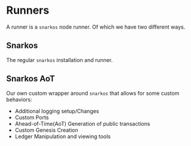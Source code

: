 # Runners

A runner is a `snarkos` node runner. Of which we have two different ways.

## Snarkos

The regular `snarkos` installation and runner.

## Snarkos AoT

Our own custom wrapper around `snarkos` that allows for some custom behaviors:

- Additional logging setup/Changes
- Custom Ports
- Ahead-of-Time(AoT) Generation of public transactions
- Custom Genesis Creation
- Ledger Manipulation and viewing tools
